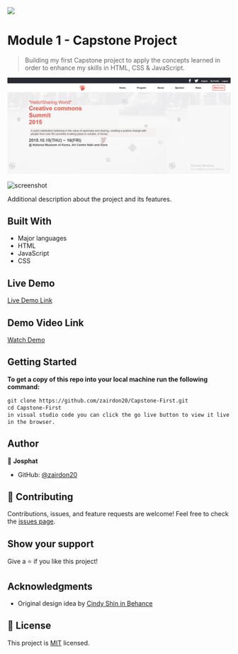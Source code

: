 ![](https://img.shields.io/badge/Microverse-blueviolet)

# Module 1 - Capstone Project

> Building my first Capstone project to apply the concepts learned in order to enhance my skills in HTML, CSS & JavaScript.

![screenshot](./imgs/Screenshot-desktop.png)

![screenshot](./imgs/img/Screenshot-mobile.png)

Additional description about the project and its features.

## Built With

- Major languages
- HTML
- JavaScript
- CSS

## Live Demo

[Live Demo Link]()

## Demo Video Link

[Watch Demo]()

## Getting Started

**To get a copy of this repo into your local machine run the following command:**

```
git clone https://github.com/zairdon20/Capstone-First.git
cd Capstone-First
in visual studio code you can click the go live button to view it live in the browser.
```

## Author

👤 **Josphat**

- GitHub: [@zairdon20](https://github.com/zairdon20)

## 🤝 Contributing

Contributions, issues, and feature requests are welcome!
Feel free to check the [issues page](../../issues/).

## Show your support

Give a ⭐️ if you like this project!

## Acknowledgments

- Original design idea by
  [Cindy Shin in Behance](https://www.behance.net/adagio07)

## 📝 License

This project is [MIT](./MIT.md) licensed.
